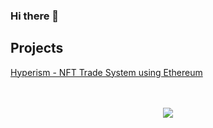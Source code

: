 ### Hi there 👋

<!--
**leehyunk6310/leehyunk6310** is a ✨ _special_ ✨ repository because its `README.md` (this file) appears on your GitHub profile.

Here are some ideas to get you started:

- 🔭 I’m currently working on ...
- 🌱 I’m currently learning ...
- 👯 I’m looking to collaborate on ...
- 🤔 I’m looking for help with ...
- 💬 Ask me about ...
- 📫 How to reach me: ...
- 😄 Pronouns: ...
- ⚡ Fun fact: ...
-->

## Projects
[Hyperism - NFT Trade System using Ethereum](https://github.com/Hyperism/hyperism)


<p align="center">
    <br><br>
    <img src="https://img.shields.io/badge/Velog-white?style=round&logo=Velog&logoColor=#20C997"/>    
</p>

 

